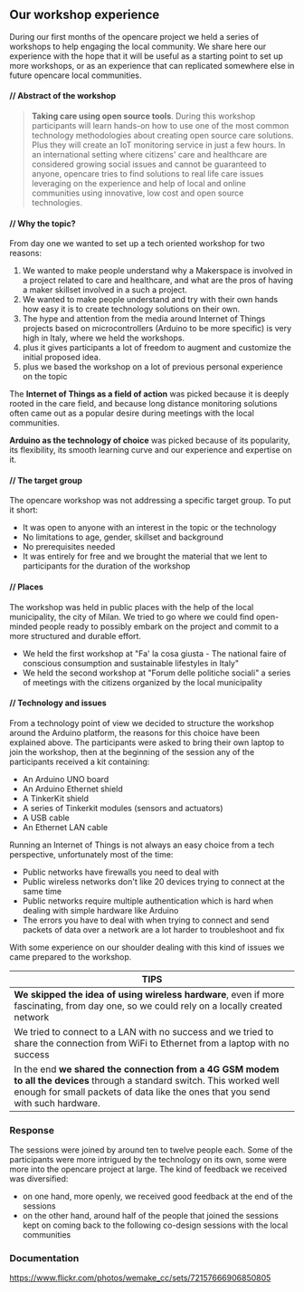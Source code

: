 ## Our workshop experience
During our first months of the opencare project we held a series of workshops to help engaging the local community.
We share here our experience with the hope that it will be useful as a starting point to set up more workshops, or as an experience that can replicated somewhere else in future opencare local communities.


#### // Abstract of the workshop

> **Taking care using open source tools**. During this workshop participants will learn hands-on how to use one of the most common technology methodologies about creating open source care solutions. Plus they will create an IoT monitoring service in just a few hours. In an international setting where citizens' care and healthcare are considered growing social issues and cannot be guaranteed to anyone, opencare tries to find solutions to real life care issues leveraging on the experience and help of local and online communities using innovative, low cost and open source technologies.

#### // Why the topic?
From day one we wanted to set up a tech oriented workshop for two reasons:

1. We wanted to make people understand why a Makerspace is involved in a project related to care and healthcare, and what are the pros of having a maker skillset involved in a such a project.
2. We wanted to make people understand and try with their own hands how easy it is to create technology solutions on their own.
3. The hype and attention from the media around Internet of Things projects based on microcontrollers (Arduino to be more specific) is very high in Italy, where we held the workshops.
  4. plus it gives participants a lot of freedom to augment and customize the initial proposed idea.
  5. plus we based the workshop on a lot of previous personal experience on the topic

The **Internet of Things as a field of action** was picked because it is deeply rooted in the care field, and because long distance monitoring solutions often came out as a popular desire during meetings with the local communities.

**Arduino as the technology of choice** was picked because of its popularity, its flexibility, its smooth learning curve and our experience and expertise on it.


#### // The target group
The opencare workshop was not addressing a specific target group. To put it short:

- It was open to anyone with an interest in the topic or the technology
- No limitations to age, gender, skillset and background
- No prerequisites needed
- It was entirely for free and we brought the material that we lent to participants for the duration of the workshop 


#### // Places
The workshop was held in public places with the help of the local municipality, the city of Milan. We tried to go where we could find open-minded people ready to possibly embark on the project and commit to a more structured and durable effort.

- We held the first workshop at "Fa' la cosa giusta - The national faire of conscious consumption and sustainable lifestyles in Italy" 
- We held the second workshop at "Forum delle politiche sociali" a series of meetings with the citizens organized by the local municipality


#### // Technology and issues
From a technology point of view we decided to structure the workshop around the Arduino platform, the reasons for this choice have been explained above.
The participants were asked to bring their own laptop to join the workshop, then at the beginning of the session any of the participants received a kit containing:

- An Arduino UNO board
- An Arduino Ethernet shield
- A TinkerKit shield
- A series of Tinkerkit modules (sensors and actuators)
- A USB cable
- An Ethernet LAN cable

Running an Internet of Things is not always an easy choice from a tech perspective, unfortunately most of the time:

- Public networks have firewalls you need to deal with
- Public wireless networks don't like 20 devices trying to connect at the same time
- Public networks require multiple authentication which is hard when dealing with simple hardware like Arduino
- The errors you have to deal with when trying to connect and send packets of data over a network are a lot harder to troubleshoot and fix

With some experience on our shoulder dealing with this kind of issues we came prepared to the workshop.

|TIPS|
|-|
|**We skipped the idea of using wireless hardware**, even if more fascinating, from day one, so we could rely on a locally created network|
|We tried to connect to a LAN with no success and we tried to share the connection from WiFi to Ethernet from a laptop with no success|
|In the end **we shared the connection from a 4G GSM modem to all the devices** through a standard switch. This worked well enough for small packets of data like the ones that you send with such hardware.|


### Response
The sessions were joined by around ten to twelve people each. Some of the participants were more intrigued by the technology on its own, some were more into the opencare project at large.
The kind of feedback we received was diversified:
- on one hand, more openly, we received good feedback at the end of the sessions
- on the other hand, around half of the people that joined the sessions kept on coming back to the following co-design sessions with the local communities


### Documentation
https://www.flickr.com/photos/wemake_cc/sets/72157666906850805


